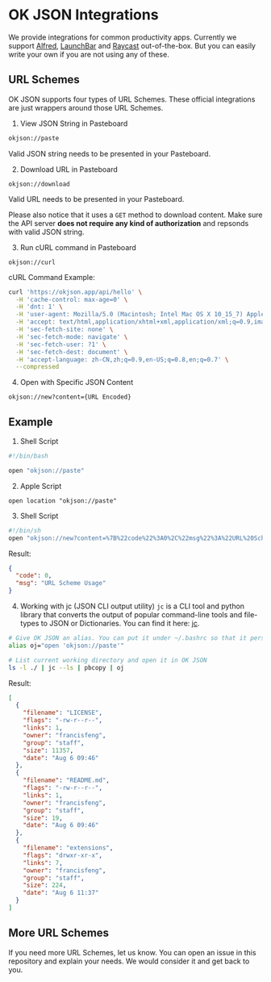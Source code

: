 # OK JSON Integrations

We provide integrations for common productivity apps. Currently we support [Alfred][alfred], [LaunchBar][launchbar] and [Raycast][raycast] out-of-the-box. But you can easily write your own if you are not using any of these.

## URL Schemes
OK JSON supports four types of URL Schemes. These official integrations are just wrappers around those URL Schemes.

1. View JSON String in Pasteboard

```sh
okjson://paste
```

Valid JSON string needs to be presented in your Pasteboard.

2. Download URL in Pasteboard

```
okjson://download
```

Valid URL needs to be presented in your Pasteboard.

Please also notice that it uses a `GET` method to download content. Make sure the API server **does not require any kind of authorization** and repsonds with valid JSON string.

3. Run cURL command in Pasteboard

```
okjson://curl
```

cURL Command Example:
```sh
curl 'https://okjson.app/api/hello' \
  -H 'cache-control: max-age=0' \
  -H 'dnt: 1' \
  -H 'user-agent: Mozilla/5.0 (Macintosh; Intel Mac OS X 10_15_7) AppleWebKit/537.36 (KHTML, like Gecko) Chrome/92.0.4515.131 Safari/537.36' \
  -H 'accept: text/html,application/xhtml+xml,application/xml;q=0.9,image/avif,image/webp,image/apng,*/*;q=0.8,application/signed-exchange;v=b3;q=0.9' \
  -H 'sec-fetch-site: none' \
  -H 'sec-fetch-mode: navigate' \
  -H 'sec-fetch-user: ?1' \
  -H 'sec-fetch-dest: document' \
  -H 'accept-language: zh-CN,zh;q=0.9,en-US;q=0.8,en;q=0.7' \
  --compressed
```

4. Open with Specific JSON Content

```
okjson://new?content={URL Encoded}
```

## Example

1. Shell Script
```sh
#!/bin/bash

open "okjson://paste"
```

2. Apple Script
```applescript
open location "okjson://paste"
```

3. Shell Script
```sh
#!/bin/sh
open "okjson://new?content=%7B%22code%22%3A0%2C%22msg%22%3A%22URL%20Scheme%20Usage%22%7D"
```
Result:
```json
{
  "code": 0,
  "msg": "URL Scheme Usage"
}
```

4. Working with jc (JSON CLI output utility)
`jc` is a CLI tool and python library that converts the output of popular command-line tools and file-types to JSON or Dictionaries. You can find it here: [jc][jc].

```sh
# Give OK JSON an alias. You can put it under ~/.bashrc so that it persists through launches.
alias oj="open 'okjson://paste'"

# List current working directory and open it in OK JSON
ls -l ./ | jc --ls | pbcopy | oj

```

Result:
```json
[
  {
    "filename": "LICENSE",
    "flags": "-rw-r--r--",
    "links": 1,
    "owner": "francisfeng",
    "group": "staff",
    "size": 11357,
    "date": "Aug 6 09:46"
  },
  {
    "filename": "README.md",
    "flags": "-rw-r--r--",
    "links": 1,
    "owner": "francisfeng",
    "group": "staff",
    "size": 19,
    "date": "Aug 6 09:46"
  },
  {
    "filename": "extensions",
    "flags": "drwxr-xr-x",
    "links": 7,
    "owner": "francisfeng",
    "group": "staff",
    "size": 224,
    "date": "Aug 6 11:37"
  }
]
```

## More URL Schemes
If you need more URL Schemes, let us know. You can open an issue in this repository and explain your needs. We would consider it and get back to you.

[alfred]: https://www.alfredapp.com/
[launchbar]: https://obdev.at/products/launchbar/index.html
[raycast]:https://www.raycast.com/
[jc]: https://github.com/kellyjonbrazil/jc
